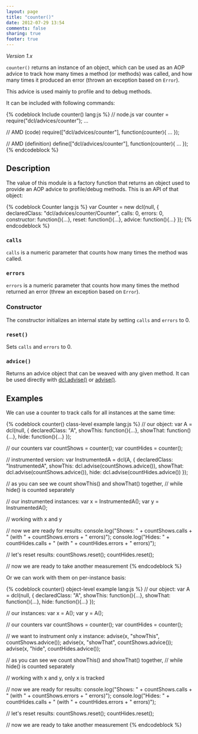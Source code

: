 ```yaml
---
layout: page
title: "counter()"
date: 2012-07-29 13:54
comments: false
sharing: true
footer: true
---
```


*Version 1.x*

`counter()` returns an instance of an object, which can be used as an AOP advice
to track how many times a method (or methods) was called, and how many times
it produced an error (thrown an exception based on `Error`).

This advice is used mainly to profile and to debug methods.

It can be included with following commands:

{% codeblock Include counter() lang:js %}
// node.js
var counter = require("dcl/advices/counter");
...

// AMD (code)
require(["dcl/advices/counter"], function(counter){
  ...
});

// AMD (definition)
define(["dcl/advices/counter"], function(counter){
  ...
});
{% endcodeblock %}

## Description

The value of this module is a factory function that returns an object used
to provide an AOP advice to profile/debug methods. This is an API of that object:

{% codeblock Counter lang:js %}
var Counter = new dcl(null, {
  declaredClass: "dcl/advices/counter/Counter",
  calls: 0,
  errors: 0,
  constructor: function(){...},
  reset: function(){...},
  advice: function(){...}
});
{% endcodeblock %}

### `calls`

`calls` is a numeric parameter that counts how many times the method was called.

### `errors`

`errors` is a numeric parameter that counts how many times the method returned an error (threw an exception based on `Error`).

### Constructor

The constructor initializes an internal state by setting `calls` and `errors` to 0.

### `reset()`

Sets `calls` and `errors` to 0.

### `advice()`

Returns an advice object that can be weaved with any given method. It can be used
directly with [dcl.advise()](../dcl_js/advise) or
[advise()](../advise_js/advise).

## Examples

We can use a counter to track calls for all instances at the same time:

{% codeblock counter() class-level example lang:js %}
// our object:
var A = dcl(null, {
  declaredClass: "A",
  showThis: function(){...},
  showThat: function(){...},
  hide:     function(){...}
});

// our counters
var countShows = counter();
var countHides = counter();

// instrumented version:
var InstrumentedA = dcl(A, {
  declaredClass: "InstrumentedA",
  showThis: dcl.advise(countShows.advice()),
  showThat: dcl.advise(countShows.advice()),
  hide:     dcl.advise(countHides.advice())
});

// as you can see we count showThis() and showThat() together,
// while hide() is counted separately

// our instrumented instances:
var x = InstrumentedA();
var y = InstrumentedA();

// working with x and y

// now we are ready for results:
console.log("Shows: " + countShows.calls +
  " (with " + countShows.errors + " errors)");
console.log("Hides: " + countHides.calls +
  " (with " + countHides.errors + " errors)");

// let's reset results:
countShows.reset();
countHides.reset();

// now we are ready to take another measurement
{% endcodeblock %}

Or we can work with them on per-instance basis:

{% codeblock counter() object-level example lang:js %}
// our object:
var A = dcl(null, {
  declaredClass: "A",
  showThis: function(){...},
  showThat: function(){...},
  hide:     function(){...}
});

// our instances:
var x = A();
var y = A();

// our counters
var countShows = counter();
var countHides = counter();

// we want to instrument only x instance:
advise(x, "showThis", countShows.advice());
advise(x, "showThat", countShows.advice());
advise(x, "hide",     countHides.advice());

// as you can see we count showThis() and showThat() together,
// while hide() is counted separately

// working with x and y, only x is tracked

// now we are ready for results:
console.log("Shows: " + countShows.calls +
  " (with " + countShows.errors + " errors)");
console.log("Hides: " + countHides.calls +
  " (with " + countHides.errors + " errors)");

// let's reset results:
countShows.reset();
countHides.reset();

// now we are ready to take another measurement
{% endcodeblock %}
